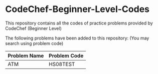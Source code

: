 # CodeChef-Beginner-Level-Codes
This repository contains all the codes of practice problems provided by CodeChef (Beginner Level)

The following problems have been added to this repository: (You may search using problem code)

| Problem Name  | Problem Code |
| ------------- | ------------- |
| ATM  | HS08TEST  |
